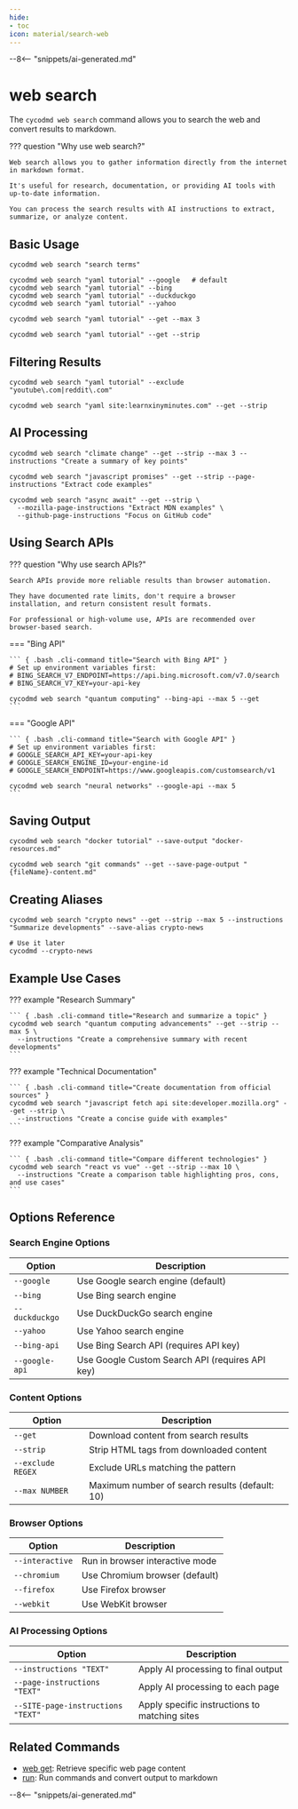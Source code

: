 ```yaml
---
hide:
- toc
icon: material/search-web
---
```


--8<-- "snippets/ai-generated.md"

# web search

The `cycodmd web search` command allows you to search the web and convert results to markdown.

??? question "Why use web search?"

    Web search allows you to gather information directly from the internet in markdown format.
    
    It's useful for research, documentation, or providing AI tools with up-to-date information.
    
    You can process the search results with AI instructions to extract, summarize, or analyze content.

## Basic Usage

``` { .bash .cli-command title="Basic web search" }
cycodmd web search "search terms"
```

``` { .bash .cli-command title="Search with a specific engine" }
cycodmd web search "yaml tutorial" --google   # default
cycodmd web search "yaml tutorial" --bing
cycodmd web search "yaml tutorial" --duckduckgo
cycodmd web search "yaml tutorial" --yahoo
```

``` { .bash .cli-command title="Get content from search results" }
cycodmd web search "yaml tutorial" --get --max 3
```

``` { .bash .cli-command title="Strip HTML from content" }
cycodmd web search "yaml tutorial" --get --strip
```

## Filtering Results

``` { .bash .cli-command title="Exclude specific sites" }
cycodmd web search "yaml tutorial" --exclude "youtube\.com|reddit\.com"
```

``` { .bash .cli-command title="Search within a specific site" }
cycodmd web search "yaml site:learnxinyminutes.com" --get --strip
```

## AI Processing

``` { .bash .cli-command title="Process combined output" }
cycodmd web search "climate change" --get --strip --max 3 --instructions "Create a summary of key points"
```

``` { .bash .cli-command title="Process each page individually" }
cycodmd web search "javascript promises" --get --strip --page-instructions "Extract code examples"
```

``` { .bash .cli-command title="Apply site-specific instructions" }
cycodmd web search "async await" --get --strip \
  --mozilla-page-instructions "Extract MDN examples" \
  --github-page-instructions "Focus on GitHub code"
```

## Using Search APIs

??? question "Why use search APIs?"

    Search APIs provide more reliable results than browser automation.
    
    They have documented rate limits, don't require a browser installation, and return consistent result formats.
    
    For professional or high-volume use, APIs are recommended over browser-based search.

=== "Bing API"

    ``` { .bash .cli-command title="Search with Bing API" }
    # Set up environment variables first:
    # BING_SEARCH_V7_ENDPOINT=https://api.bing.microsoft.com/v7.0/search
    # BING_SEARCH_V7_KEY=your-api-key
    
    cycodmd web search "quantum computing" --bing-api --max 5 --get
    ```

=== "Google API"

    ``` { .bash .cli-command title="Search with Google API" }
    # Set up environment variables first:
    # GOOGLE_SEARCH_API_KEY=your-api-key
    # GOOGLE_SEARCH_ENGINE_ID=your-engine-id
    # GOOGLE_SEARCH_ENDPOINT=https://www.googleapis.com/customsearch/v1
    
    cycodmd web search "neural networks" --google-api --max 5
    ```

## Saving Output

``` { .bash .cli-command title="Save output to a file" }
cycodmd web search "docker tutorial" --save-output "docker-resources.md"
```

``` { .bash .cli-command title="Save each page separately" }
cycodmd web search "git commands" --get --save-page-output "{fileName}-content.md"
```

## Creating Aliases

``` { .bash .cli-command title="Create and use an alias" }
cycodmd web search "crypto news" --get --strip --max 5 --instructions "Summarize developments" --save-alias crypto-news

# Use it later
cycodmd --crypto-news
```

## Example Use Cases

??? example "Research Summary"

    ``` { .bash .cli-command title="Research and summarize a topic" }
    cycodmd web search "quantum computing advancements" --get --strip --max 5 \
      --instructions "Create a comprehensive summary with recent developments"
    ```

??? example "Technical Documentation"

    ``` { .bash .cli-command title="Create documentation from official sources" }
    cycodmd web search "javascript fetch api site:developer.mozilla.org" --get --strip \
      --instructions "Create a concise guide with examples"
    ```

??? example "Comparative Analysis"

    ``` { .bash .cli-command title="Compare different technologies" }
    cycodmd web search "react vs vue" --get --strip --max 10 \
      --instructions "Create a comparison table highlighting pros, cons, and use cases"
    ```

## Options Reference

### Search Engine Options

| Option | Description |
|--------|-------------|
| `--google` | Use Google search engine (default) |
| `--bing` | Use Bing search engine |
| `--duckduckgo` | Use DuckDuckGo search engine |
| `--yahoo` | Use Yahoo search engine |
| `--bing-api` | Use Bing Search API (requires API key) |
| `--google-api` | Use Google Custom Search API (requires API key) |

### Content Options

| Option | Description |
|--------|-------------|
| `--get` | Download content from search results |
| `--strip` | Strip HTML tags from downloaded content |
| `--exclude REGEX` | Exclude URLs matching the pattern |
| `--max NUMBER` | Maximum number of search results (default: 10) |

### Browser Options

| Option | Description |
|--------|-------------|
| `--interactive` | Run in browser interactive mode |
| `--chromium` | Use Chromium browser (default) |
| `--firefox` | Use Firefox browser |
| `--webkit` | Use WebKit browser |

### AI Processing Options

| Option | Description |
|--------|-------------|
| `--instructions "TEXT"` | Apply AI processing to final output |
| `--page-instructions "TEXT"` | Apply AI processing to each page |
| `--SITE-page-instructions "TEXT"` | Apply specific instructions to matching sites |

## Related Commands

- [web get](web-get.md): Retrieve specific web page content
- [run](run.md): Run commands and convert output to markdown

--8<-- "snippets/ai-generated.md"